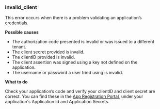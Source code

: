 ### invalid_client
This error occurs when there is a problem validating an application’s credentials. 

**Possible causes** 
* The authorization code presented is invalid or was issued to a different tenant.
* The client secret provided is invalid.
* The clientID provided is invalid.
* The client assertion was signed using a key not defined on the application.
* The username or password a user tried using is invalid.

**What to do**

Check your application’s code and verify your clientID and client secret are correct. You can find these in the [App Registration Portal](https://apps.dev.microsoft.com/), under your application's Application Id and Application Secrets. 
